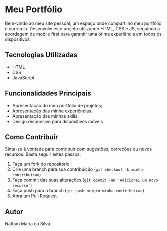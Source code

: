 # Meu Portfólio

Bem-vindo ao meu site pessoal, um espaço onde compartilho meu portfólio e currículo. Desenvolvi este projeto utilizando HTML, CSS e JS, seguindo a abordagem de mobile first para garantir uma ótima experiência em todos os dispositivos.

## Tecnologias Utilizadas

- HTML
- CSS
- JavaScript

## Funcionalidades Principais

- Apresentação do meu portfólio de projetos;
- Apresentação das minha experiências.
- Apresentação das minhas skills.
- Design responsivo para dispositivos móveis

## Como Contribuir

Sinta-se à vontade para contribuir com sugestões, correções ou novos recursos. Basta seguir estes passos:

1. Faça um fork do repositório
2. Crie uma branch para sua contribuição (`git checkout -b minha-contribuicao`)
3. Faça commit das suas alterações (`git commit -am 'Adicionei um novo recurso'`)
4. Faça push para a branch (`git push origin minha-contribuicao`)
5. Abra um Pull Request

## Autor

Nathan Maria da Silva
